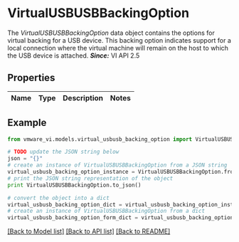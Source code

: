 # VirtualUSBUSBBackingOption

The *VirtualUSBUSBBackingOption* data object contains the options for virtual backing for a USB device.  This backing option indicates support for a local connection where the virtual machine will remain on the host to which the USB device is attached.  ***Since:*** VI API 2.5 

## Properties
Name | Type | Description | Notes
------------ | ------------- | ------------- | -------------

## Example

```python
from vmware_vi.models.virtual_usbusb_backing_option import VirtualUSBUSBBackingOption

# TODO update the JSON string below
json = "{}"
# create an instance of VirtualUSBUSBBackingOption from a JSON string
virtual_usbusb_backing_option_instance = VirtualUSBUSBBackingOption.from_json(json)
# print the JSON string representation of the object
print VirtualUSBUSBBackingOption.to_json()

# convert the object into a dict
virtual_usbusb_backing_option_dict = virtual_usbusb_backing_option_instance.to_dict()
# create an instance of VirtualUSBUSBBackingOption from a dict
virtual_usbusb_backing_option_form_dict = virtual_usbusb_backing_option.from_dict(virtual_usbusb_backing_option_dict)
```
[[Back to Model list]](../README.md#documentation-for-models) [[Back to API list]](../README.md#documentation-for-api-endpoints) [[Back to README]](../README.md)


